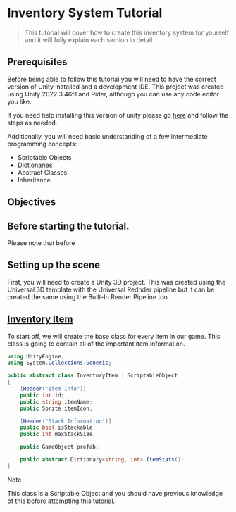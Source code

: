 # Inventory System Tutorial
> This tutorial will cover how to create this inventory system for yourself and it will fully explain each section in detail.

## Prerequisites
Before being able to follow this tutorial you will need to have the correct version of Unity installed and a development IDE. 
This project was created using Unity 2022.3.46f1 and Rider, although you can use any code editor you like.

If you need help installing this version of unity please go [here](INSTALLUNITY.md) and follow the steps as needed.

Additionally, you will need basic understanding of a few intermediate programming concepts:
- Scriptable Objects
- Dictionaries
- Abstract Classes
- Inheritance

## Objectives

## Before starting the tutorial.
Please note that before   

## Setting up the scene
First, you will need to create a Unity 3D project. This was created using the Universal 3D template with the Universal Rednder
pipeline but it can be created the same using the Built-In Render Pipeline too.

## [Inventory Item](InventoryItem.md)
To start off, we will create the base class for every item in our game. This class is going to contain all of the important item information.

```cs
using UnityEngine;
using System.Collections.Generic;

public abstract class InventoryItem : ScriptableObject
{
    [Header("Item Info")]
    public int id; 
    public string itemName; 
    public Sprite itemIcon;

    [Header("Stack Information")]
    public bool isStackable; 
    public int maxStackSize;

    public GameObject prefab;

    public abstract Dictionary<string, int> ItemStats();
}
```
> [!NOTE]
> This class is a Scriptable Object and you should have previous knowledge of this before attempting this tutorial. 
